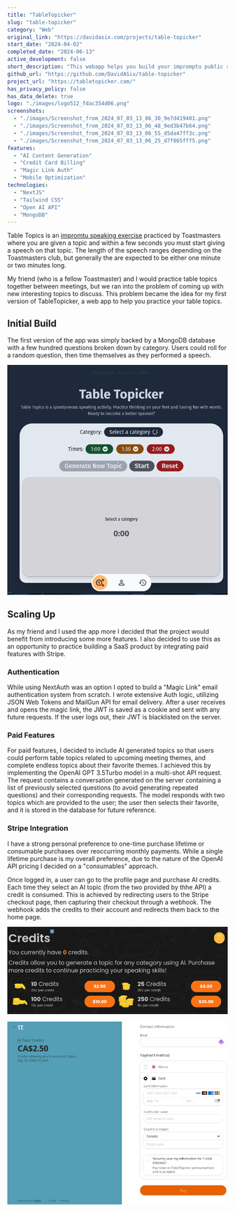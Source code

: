 ```yaml
---
title: "TableTopicker"
slug: "table-topicker"
category: "Web"
original_link: "https://davidasix.com/projects/table-topicker"
start_date: "2024-04-02"
completed_date: "2024-06-13"
active_development: false
short_description: "This webapp helps you build your impromptu public speaking skills through Table Topics! Practice giving short speeches with AI generated topics. "
github_url: "https://github.com/DavidASix/table-topicker"
project_url: "https://tabletopicker.com/"
has_privacy_policy: false
has_data_delete: true
logo: "./images/logo512_fdac354d06.png"
screenshots:
  - "./images/Screenshot_from_2024_07_03_13_06_30_9e7d419401.png"
  - "./images/Screenshot_from_2024_07_03_13_06_48_9ed3b47b64.png"
  - "./images/Screenshot_from_2024_07_03_13_06_55_d5da47ff3c.png"
  - "./images/Screenshot_from_2024_07_03_13_06_25_d7f865fff5.png"
features:
  - "AI Content Generation"
  - "Credit Card Billing"
  - "Magic Link Auth"
  - "Mobile Optimization"
technologies:
  - "NextJS"
  - "Tailwind CSS"
  - "Open AI API"
  - "MongoDB"
---
```


Table Topics is an [impromtu speaking exercise](https://www.toastmasters.org/Membership/Club-Meeting-Roles/Table-Topics-Speaker) practiced by Toastmasters where you are given a topic and within a few seconds you must start giving a speech on that topic. The length of the speech ranges depending on the Toastmasters club, but generally the are expected to be either one minute or two minutes long.

My friend (who is a fellow Toastmaster) and I would practice table topics together between meetings, but we ran into the problem of coming up with new interesting topics to discuss. This problem became the idea for my first version of TableTopicker, a web app to help you practice your table topics.

## Initial Build

The first version of the app was simply backed by a MongoDB database with a few hundred questions broken down by category. Users could roll for a random question, then time themselves as they performed a speech.

![Image](./images/Screenshot_from_2024_07_05_15_28_24_374155d709.png)

## Scaling Up

As my friend and I used the app more I decided that the project would benefit from introducing some more features. I also decided to use this as an opportunity to practice building a SaaS product by integrating paid features with Stripe. 

### Authentication

While using NextAuth was an option I opted to build a "Magic Link" email authentication system from scratch. I wrote extensive Auth logic, utilizing JSON Web Tokens and MailGun API for email delivery. After a user receives and opens the magic link, the JWT is saved as a cookie and sent with any future requests. If the user logs out, their JWT is blacklisted on the server.

### Paid Features

For paid features, I decided to include AI generated topics so that users could perform table topics related to upcoming meeting themes, and complete endless topics about their favorite themes. I achieved this by implementing the OpenAI GPT 3.5Turbo model in a multi-shot API request. The request contains a conversation generated on the server containing a list of previously selected questions (to avoid generating repeated questions) and their corresponding requests. The model responds with two topics which are provided to the user; the user then selects their favorite, and it is stored in the database for future reference.

### Stripe Integration

I have a strong personal preference to one-time purchase lifetime or consumable purchases over reoccurring monthly payments.  While a single lifetime purchase is my overall preference, due to the nature of the OpenAI API pricing I decided on a "consumables" approach.

Once logged in, a user can go to the profile page and purchase AI credits. Each time they select an AI topic (from the two provided by thhe API) a credit is consumed. This is achieved by redirecting users to the Stripe checkout page, then capturing their checkout through a webhook. The webhook adds the credits to their account and redirects them back to the home page.

![Image](./images/Screenshot_from_2024_07_05_15_41_10_e7bf168b07.png)

![Image](./images/Screenshot_from_2024_07_05_15_41_25_ece1387fe9.png)